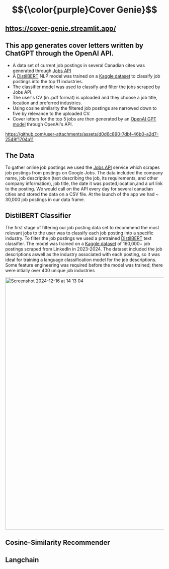 # $${\color{purple}Cover Genie}$$
## https://cover-genie.streamlit.app/

## This app generates cover letters written by ChatGPT through the OpenAI API.
   + A data set of current job postings in several Canadian cites was generated through [Jobs API](https://rapidapi.com/Pat92/api/jobs-api14)
   + A [DistilBERT](https://huggingface.co/docs/transformers/en/model_doc/distilbert) NLP model was trained on a [Kaggle dataset](https://www.kaggle.com/datasets/arshkon/linkedin-job-postings) to classify job postings into the top 11 industries.
   + The classifier model was used to classify and filter the jobs scraped by Jobs API.
   + The user's CV (in .pdf format) is uploaded and they choose a job title, location and preferred industries.
   + Using cosine similarity the filtered job postings are narrowed down to five by relevance to the uploaded CV.
   + Cover letters for the top 5 jobs are then generated by an [OpenAI GPT model](https://platform.openai.com/docs/models) through OpenAI's API.
      
https://github.com/user-attachments/assets/d0d6c890-7dbf-46b0-a2d7-2549f1704a11
## The Data 
To gather online job postings we used the [Jobs API](https://rapidapi.com/Pat92/api/jobs-api14) service which scrapes job postings from postings on Google Jobs. The data included the company name, job description (text describing the job, its requirements, and other company information), job title, the date it was posted,location,and a url link to the posting. We would call on the API every day for several canadian cities and stored the data on a CSV file. At the launch of the app we had ~ 30,000 job postings in our data frame. 

## DistilBERT Classifier 
The first stage of filtering our job posting data set to recommend the most relevant jobs to the user was to classify each job posting into a specific industry. To filter the job postings we used a pretrained [DistilBERT](https://keras.io/keras_hub/api/models/distil_bert/distil_bert_text_classifier_preprocessor/#distilberttextclassifierpreprocessor-class) text classifier. The model was trained on a [Kaggle dataset](https://www.kaggle.com/datasets/arshkon/linkedin-job-postings) of 160,000+ job postings scraped from LinkedIn in 2023-2024. The dataset included the job descriptions aswell as the industry associated with each posting, so it was ideal for training a language classification model for the job descriptions. Some feature engineering was required before the model was trained; there were intially over 400 unique job industries 

<img width="800" alt="Screenshot 2024-12-16 at 14 13 04" src="https://github.com/user-attachments/assets/87aab026-4111-47cb-873c-9567f310e023" />


## Cosine-Similarity Recommender 

## Langchain 

